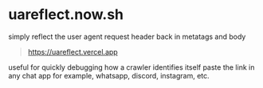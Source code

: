 # uareflect.now.sh

simply reflect the user agent request header back in metatags and body

> https://uareflect.vercel.app

useful for quickly debugging how a crawler identifies itself
paste the link in any chat app for example, whatsapp, discord, instagram, etc.


